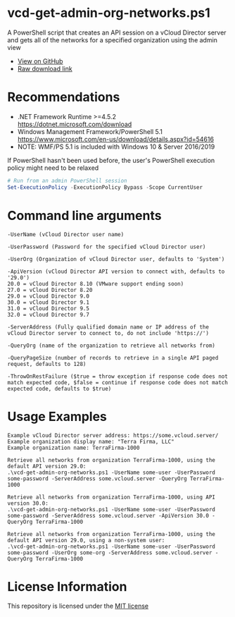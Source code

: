 # vcd-get-admin-org-networks.ps1
A PowerShell script that creates an API session on a vCloud Director server and gets all of the networks for a specified organization using the admin view
  
* [View on GitHub](https://github.com/dt-iland/vcd-get-admin-org-networks/blob/master/vcd-get-admin-org-networks.ps1)
* [Raw download link](https://github.com/dt-iland/vcd-get-admin-org-networks/raw/master/vcd-get-admin-org-networks.ps1)
  
# Recommendations
* .NET Framework Runtime >=4.5.2 https://dotnet.microsoft.com/download
* Windows Management Framework/PowerShell 5.1 https://www.microsoft.com/en-us/download/details.aspx?id=54616
* NOTE: WMF/PS 5.1 is included with Windows 10 & Server 2016/2019
  
If PowerShell hasn't been used before, the user's PowerShell execution policy might need to be relaxed
```powershell
# Run from an admin PowerShell session
Set-ExecutionPolicy -ExecutionPolicy Bypass -Scope CurrentUser
```
  
# Command line arguments
```
-UserName (vCloud Director user name)

-UserPassword (Password for the specified vCloud Director user)

-UserOrg (Organization of vCloud Director user, defaults to 'System')

-ApiVersion (vCloud Director API version to connect with, defaults to '29.0')
20.0 = vCloud Director 8.10 (VMware support ending soon)
27.0 = vCloud Director 8.20
29.0 = vCloud Director 9.0
30.0 = vCloud Director 9.1
31.0 = vCloud Director 9.5
32.0 = vCloud Director 9.7

-ServerAddress (Fully qualified domain name or IP address of the vCloud Director server to connect to, do not include 'https://')

-QueryOrg (name of the organization to retrieve all networks from)

-QueryPageSize (number of records to retrieve in a single API paged request, defaults to 128)

-ThrowOnRestFailure ($true = throw exception if response code does not match expected code, $false = continue if response code does not match expected code, defaults to $true)
```
  
# Usage Examples
```
Example vCloud Director server address: https://some.vcloud.server/
Example organization display name: "Terra Firma, LLC"
Example organization name: TerraFirma-1000

Retrieve all networks from organization TerraFirma-1000, using the default API version 29.0:
.\vcd-get-admin-org-networks.ps1 -UserName some-user -UserPassword some-password -ServerAddress some.vcloud.server -QueryOrg TerraFirma-1000

Retrieve all networks from organization TerraFirma-1000, using API version 30.0:
.\vcd-get-admin-org-networks.ps1 -UserName some-user -UserPassword some-password -ServerAddress some.vcloud.server -ApiVersion 30.0 -QueryOrg TerraFirma-1000

Retrieve all networks from organization TerraFirma-1000, using the default API version 29.0, using a non-system user:
.\vcd-get-admin-org-networks.ps1 -UserName some-user -UserPassword some-password -UserOrg some-org -ServerAddress some.vcloud.server -QueryOrg TerraFirma-1000
```
  
# License Information
This repository is licensed under the [MIT license](https://github.com/dt-iland/vcd-get-admin-org-networks/blob/master/LICENSE)